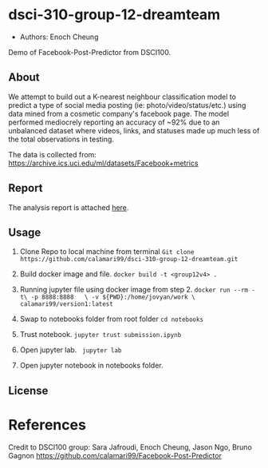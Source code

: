 # dsci-310-group-12-dreamteam
- Authors: Enoch Cheung

Demo of Facebook-Post-Predictor from DSCI100.

## About
We attempt to build out a K-nearest neighbour classification model to predict a type of social media posting (ie: photo/video/status/etc.) using data mined from a cosmetic company's facebook page. The model performed mediocrely reporting an accuracy of ~92% due to an unbalanced dataset where videos, links, and statuses made up much less of the total observations in testing. 

The data is collected from: https://archive.ics.uci.edu/ml/datasets/Facebook+metrics

## Report
The analysis report is attached [here](https://github.com/calamari99/Facebook-Post-Predictor/blob/main/submission.ipynb).

## Usage

1. Clone Repo to local machine from terminal
`Git clone https://github.com/calamari99/dsci-310-group-12-dreamteam.git`

2. Build docker image and file.
`docker build -t <group12v4> .`

3. Running jupyter file using docker image from step 2.
`docker run --rm -t\
    -p 8888:8888   \
    -v ${PWD}:/home/jovyan/work \
    calamari99/version1:latest `

<!-- `docker container run -d -p 8888:8888 -e JUPYTER_TOKEN=enter -e GRANT_SUDO=yes --user root --name test  –<dockerimage>` -->

4. Swap to notebooks folder from root folder
`cd notebooks`

5. Trust notebook.
`jupyter trust submission.ipynb`

6. Open jupyter lab.
` jupyter lab`

7. Open jupyter notebook in notebooks folder.


## License

# References
Credit to DSCI100 group: Sara Jafroudi, Enoch Cheung, Jason Ngo, Bruno Gagnon
https://github.com/calamari99/Facebook-Post-Predictor
